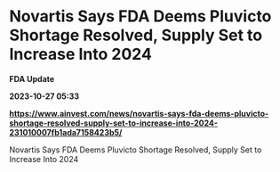 # Novartis Says FDA Deems Pluvicto Shortage Resolved, Supply Set to Increase Into 2024
**FDA Update**

**2023-10-27 05:33**

**https://www.ainvest.com/news/novartis-says-fda-deems-pluvicto-shortage-resolved-supply-set-to-increase-into-2024-231010007fb1ada7158423b5/**

Novartis Says FDA Deems Pluvicto Shortage Resolved, Supply Set to Increase Into 2024
